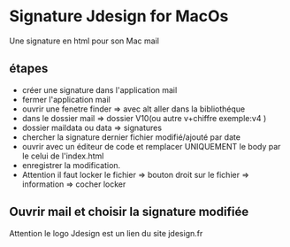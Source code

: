 # Signature Jdesign for MacOs

Une signature en html pour son Mac mail

## étapes

- créer une signature dans l'application mail
- fermer l'application mail
- ouvrir une fenetre finder => avec alt aller dans la bibliothéque
- dans le dossier mail => dossier V10(ou autre v+chiffre exemple:v4 )
- dossier maildata ou data => signatures
- chercher la signature dernier fichier modifié/ajouté par date
- ouvrir avec un éditeur de code et remplacer UNIQUEMENT le body par le celui de l'index.html
- enregistrer la modification.
- Attention il faut locker le fichier => bouton droit sur le fichier => information => cocher locker

## Ouvrir mail et choisir la signature modifiée

Attention le logo Jdesign est un lien du site jdesign.fr
